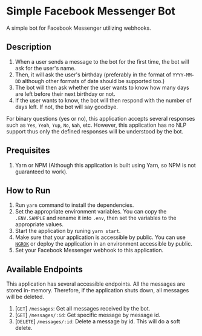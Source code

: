 # Simple Facebook Messenger Bot
A simple bot for Facebook Messenger utilizing webhooks.

## Description
1. When a user sends a message to the bot for the first time, the bot will ask for the user's name.
1. Then, it will ask the user's birthday (preferably in the format of `YYYY-MM-DD` although other formats of date should be supported too.)
1. The bot will then ask whether the user wants to know how many days are left before their next birthday or not.
1. If the user wants to know, the bot will then respond with the number of days left. If not, the bot will say goodbye.

For binary questions (yes or no), this application accepts several responses such as `Yes`, `Yeah`, `Yup`, `No`, `Nah`, etc. However, this application has no NLP support thus only the defined responses will be understood by the bot.

## Prequisites
1. Yarn or NPM (Although this application is built using Yarn, so NPM is not guaranteed to work).

## How to Run
1. Run `yarn` command to install the dependencies.
1. Set the appropriate environment variables. You can copy the `.ENV.SAMPLE` and rename it into `.env`, then set the variables to the appropriate values.
1. Start the application by runing `yarn start`.
1. Make sure that your application is accessible by public. You can use [`NGROK`](https://ngrok.com/) or deploy the application in an environment accessible by public.
1. Set your Facebook Messenger webhook to this application.

## Available Endpoints
This application has several accessible endpoints. All the messages are stored in-memory. Therefore, if the application shuts down, all messages will be deleted.

1. [`GET`] `/messages`: Get all messages received by the bot.
1. [`GET`] `/messages/:id`: Get specific message by message id.
1. [`DELETE`] `/messages/:id`: Delete a message by id. This will do a soft delete.
